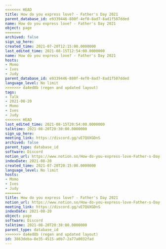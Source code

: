 ```yaml
---
<<<<<<< HEAD
title: How do you express love? - Father's Day 2021
parent_database_id: e9339446-880f-4ef0-8ad7-8ad1f507dded
name: How do you express love? - Father's Day 2021
object: page
=======
archived: false
sign_up_here: 
created_time: 2021-07-20T12:15:00.0000000
last_edited_time: 2021-08-15T12:54:00.0000000
name: How do you express love? - Father's Day 2021
hosts:
- Momo
- Ives
- Judy
parent_database_id: e9339446-880f-4ef0-8ad7-8ad1f507dded
language_level: No limit
>>>>>>> da4ed8b (regen and updated layout)
tags:
- Talk
- 2021-08-20
- Momo
- Ives
- Judy
<<<<<<< HEAD
last_edited_time: 2021-08-15T20:54:00.0000000
talktime: 2021-08-20T20:30:00.0000000
sign_up_here: 
meeting_link: https://discord.gg/vE7QUXGDnS
archived: false
parent_type: database_id
software: Discord
notion_url: https://www.notion.so/How-do-you-express-love-Father-s-Day-2021-3863deba8e354515a0b72a77a0032fad
indexDate: 2021-08-20
created_time: 2021-07-20T20:15:00.0000000
language_level: No limit
hosts:
- Momo
- Ives
- Judy
=======
title: How do you express love? - Father's Day 2021
notion_url: https://www.notion.so/How-do-you-express-love-Father-s-Day-2021-3863deba8e354515a0b72a77a0032fad
meeting_link: https://discord.gg/vE7QUXGDnS
indexDate: 2021-08-20
object: page
software: Discord
talktime: 2021-08-20T20:30:00.0000000
parent_type: database_id
>>>>>>> da4ed8b (regen and updated layout)
id: 3863deba-8e35-4515-a0b7-2a77a0032fad
---
```





